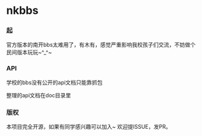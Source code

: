 # nkbbs

### 起

官方版本的南开bbs太难用了，有木有，感觉严重影响我校孩子们交流，不妨做个民间版本玩玩~^_^~


### API

学校的bbs没有公开的api文档只能靠抓包

整理的api文档在doc目录里


### 版权

本项目完全开源，如果有同学感兴趣可以加入~ 欢迎提ISSUE，发PR。


